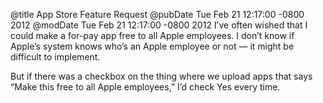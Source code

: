 @title App Store Feature Request
@pubDate Tue Feb 21 12:17:00 -0800 2012
@modDate Tue Feb 21 12:17:00 -0800 2012
I’ve often wished that I could make a for-pay app free to all Apple employees. I don’t know if Apple’s system knows who’s an Apple employee or not — it might be difficult to implement.

But if there was a checkbox on the thing where we upload apps that says “Make this free to all Apple employees,” I’d check Yes every time.

